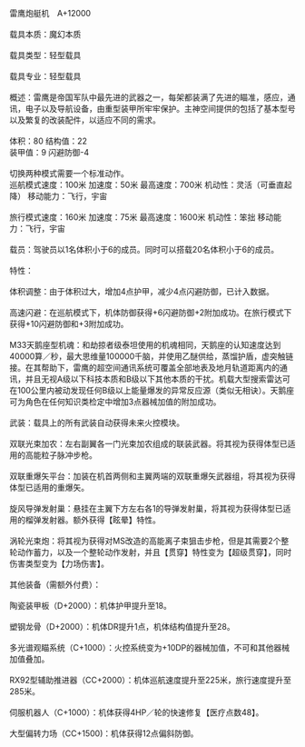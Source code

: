 <title>雷鹰炮艇机</title>
<meta name="GENERATOR" content="WinCHM">
<meta http-equiv="Content-Type" content="text/html; charset=gb2312">
<br>雷鹰炮艇机　A+12000 
<br>
<br>载具本质：魔幻本质 
<br>
<br>载具类型：轻型载具 
<br>
<br>载具专业：轻型载具 
<br>
<br>概述：雷鹰是帝国军队中最先进的武器之一，每架都装满了先进的瞄准，感应，通讯，电子以及导航设备，由重型装甲所牢牢保护。主神空间提供的包括了基本型号以及繁复的改装配件，以适应不同的需求。 
<br>
<br>体积：80 结构值：22 
<br>装甲值：9 闪避防御-4
<br>
<br>切换两种模式需要一个标准动作。 
<br>巡航模式速度：100米 加速度：50米 最高速度：700米 机动性：灵活（可垂直起降） 移动能力：飞行，宇宙 
<br>
<br>旅行模式速度：160米 加速度：75米 最高速度：1600米 机动性：笨拙 移动能力：飞行，宇宙 
<br>
<br>载员：驾驶员以1名体积小于6的成员。同时可以搭载20名体积小于6的成员。 
<br>
<br>特性： 
<br>
<br>体积调整：由于体积过大，增加4点护甲，减少4点闪避防御，已计入数据。 
<br>
<br>高速闪避：在巡航模式下，机体防御获得+6闪避防御+2附加成功。在旅行模式下获得+10闪避防御和+3附加成功。 
<br>
<br>M33天鹅座型机魂：和劫掠者级泰坦使用的机魂相同，天鹅座的认知速度达到40000算／秒，最大思维量100000千脑，并使用乙醚供给，蒸馏护盾，虚突触链接。在其帮助下，雷鹰的超空间通讯系统可覆盖全部地表及地月轨道距离内的通讯，并且无视A级以下科技本质和B级以下其他本质的干扰。机载大型搜索雷达可在100公里内被动发现任何B级以上能量爆发的异常反应源（类似无相诀）。天鹅座可为角色在任何知识类检定中增加3点器械加值的附加成功。 
<br>
<br>武装：载具上的所有武装自动获得未来火控模块。 
<br>
<br>双联光束加农：左右副翼各一门光束加农组成的联装武器。将其视为获得体型已适用的高能粒子脉冲步枪。 
<br>
<br>双联重爆矢平台：加装在机首两侧和主翼两端的双联重爆矢武器组，将其视为获得体型已适用的重爆矢。 
<br>
<br>旋风导弹发射巢：悬挂在主翼下方左右各1的导弹发射巢，将其视为获得体型已适用的榴弹发射器。额外获得【眩晕】特性。 
<br>
<br>涡轮光束炮：将其视为获得对MS改造的高能离子束狙击步枪，但是其需要2个整轮动作蓄力，以及一个整轮动作发射，并且【贯穿】特性变为【超级贯穿】，同时伤害类型变为【力场伤害】。 
<br>
<br>其他装备（需额外付费）： 
<br>
<br>陶瓷装甲板（D+2000）：机体护甲提升至18。 
<br>
<br>塑钢龙骨（D+2000）：机体DR提升1点，机体结构值提升至28。 
<br>
<br>多光谱观瞄系统（C+1000）：火控系统变为+10DP的器械加值，不可和其他器械加值叠加。 
<br>
<br>RX92型辅助推进器（CC+2000）：机体巡航速度提升至225米，旅行速度提升至285米。 
<br>
<br>伺服机器人（C+1000）：机体获得4HP／轮的快速修复【医疗点数48】。 
<br>
<br>大型偏转力场（CC+1500)：机体获得12点偏斜防御。